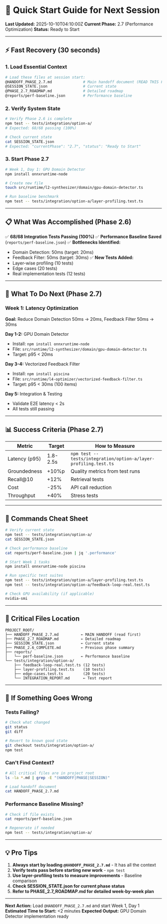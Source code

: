 # 🚀 Quick Start Guide for Next Session

**Last Updated:** 2025-10-10T04:10:00Z
**Current Phase:** 2.7 (Performance Optimization)
**Status:** Ready to Start

---

## ⚡ Fast Recovery (30 seconds)

### 1. Load Essential Context
```bash
# Load these files at session start:
@HANDOFF_PHASE_2.7.md              # Main handoff document (READ THIS FIRST)
@SESSION_STATE.json                # Current state
@PHASE_2.7_ROADMAP.md              # Detailed roadmap
@reports/perf-baseline.json        # Performance baseline
```

### 2. Verify System State
```bash
# Verify Phase 2.6 is complete
npm test -- tests/integration/option-a/
# Expected: 68/68 passing (100%)

# Check current state
cat SESSION_STATE.json
# Expected: "currentPhase": "2.7", "status": "Ready to Start"
```

### 3. Start Phase 2.7
```bash
# Week 1, Day 1: GPU Domain Detector
npm install onnxruntime-node

# Create new file
touch src/runtime/l2-synthesizer/domain/gpu-domain-detector.ts

# Run baseline benchmark
npm test -- tests/integration/option-a/layer-profiling.test.ts
```

---

## 📋 What Was Accomplished (Phase 2.6)

✅ **68/68 Integration Tests Passing (100%)**
✅ **Performance Baseline Saved** (`reports/perf-baseline.json`)
✅ **Bottlenecks Identified:**
  - Domain Detection: 50ms (target: 20ms)
  - Feedback Filter: 50ms (target: 30ms)
✅ **New Tests Added:**
  - Layer-wise profiling (10 tests)
  - Edge cases (20 tests)
  - Real implementation tests (12 tests)

---

## 🎯 What To Do Next (Phase 2.7)

### Week 1: Latency Optimization
**Goal:** Reduce Domain Detection 50ms → 20ms, Feedback Filter 50ms → 30ms

**Day 1-2:** GPU Domain Detector
- Install: `npm install onnxruntime-node`
- File: `src/runtime/l2-synthesizer/domain/gpu-domain-detector.ts`
- Target: p95 < 20ms

**Day 3-4:** Vectorized Feedback Filter
- Install: `npm install piscina`
- File: `src/runtime/l4-optimizer/vectorized-feedback-filter.ts`
- Target: p95 < 30ms (100 items)

**Day 5:** Integration & Testing
- Validate E2E latency < 2s
- All tests still passing

---

## 📊 Success Criteria (Phase 2.7)

| Metric | Target | How to Measure |
|--------|--------|----------------|
| Latency (p95) | 1.8-2.5s | `npm test -- tests/integration/option-a/layer-profiling.test.ts` |
| Groundedness | +10%p | Quality metrics from test runs |
| Recall@10 | +12% | Retrieval tests |
| Cost | -25% | API call reduction |
| Throughput | +40% | Stress tests |

---

## 🔧 Commands Cheat Sheet

```bash
# Verify current state
npm test -- tests/integration/option-a/
cat SESSION_STATE.json

# Check performance baseline
cat reports/perf-baseline.json | jq '.performance'

# Start Week 1 tasks
npm install onnxruntime-node piscina

# Run specific test suites
npm test -- tests/integration/option-a/layer-profiling.test.ts
npm test -- tests/integration/option-a/feedback-loop-real.test.ts

# Check GPU availability (if applicable)
nvidia-smi
```

---

## 📁 Critical Files Location

```
PROJECT_ROOT/
├── HANDOFF_PHASE_2.7.md          ← MAIN HANDOFF (read first)
├── PHASE_2.7_ROADMAP.md          ← Detailed roadmap
├── SESSION_STATE.json            ← Current state
├── PHASE_2.6_COMPLETE.md         ← Previous phase summary
├── reports/
│   └── perf-baseline.json        ← Performance baseline
└── tests/integration/option-a/
    ├── feedback-loop-real.test.ts (12 tests)
    ├── layer-profiling.test.ts    (10 tests)
    ├── edge-cases.test.ts         (20 tests)
    └── INTEGRATION_REPORT.md      ← Test report
```

---

## 🚨 If Something Goes Wrong

### Tests Failing?
```bash
# Check what changed
git status
git diff

# Revert to known good state
git checkout tests/integration/option-a/
npm test
```

### Can't Find Context?
```bash
# All critical files are in project root
ls -la *.md | grep -E "(HANDOFF|PHASE|SESSION)"

# Load handoff document
cat HANDOFF_PHASE_2.7.md
```

### Performance Baseline Missing?
```bash
# Check if file exists
cat reports/perf-baseline.json

# Regenerate if needed
npm test -- tests/integration/option-a/
```

---

## 💡 Pro Tips

1. **Always start by loading `@HANDOFF_PHASE_2.7.md`** - It has all the context
2. **Verify tests pass before starting new work** - `npm test`
3. **Use layer-profiling tests to measure improvements** - Baseline comparison
4. **Check SESSION_STATE.json for current phase status**
5. **Refer to PHASE_2.7_ROADMAP.md for detailed week-by-week plan**

---

**Next Action:** Load `@HANDOFF_PHASE_2.7.md` and start Week 1, Day 1
**Estimated Time to Start:** <2 minutes
**Expected Output:** GPU Domain Detector implementation ready
